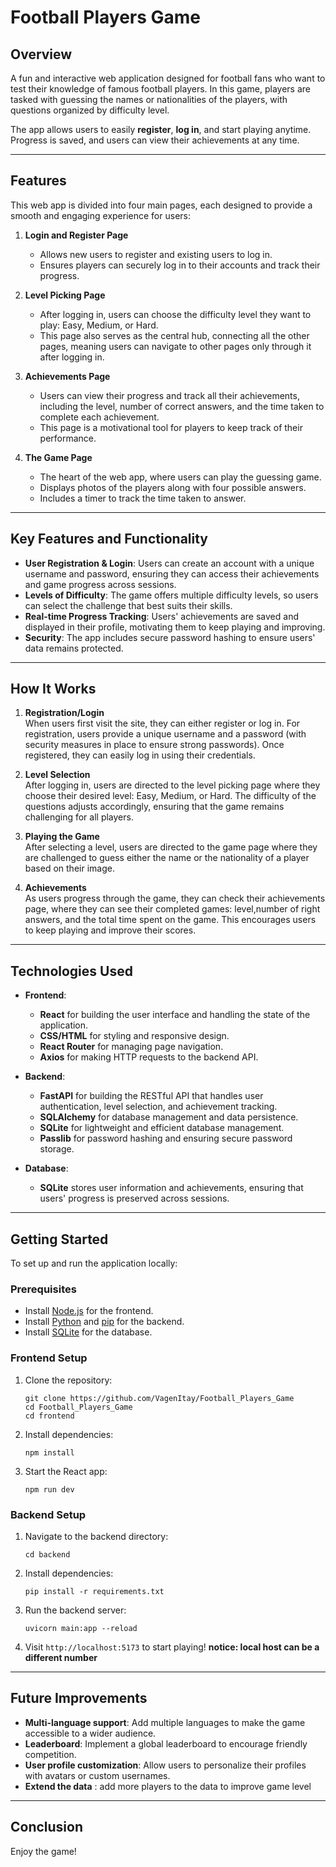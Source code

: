 
# Football Players Game

## Overview
A fun and interactive web application designed for football fans who want to test their knowledge of famous football players. In this game, players are tasked with guessing the names or nationalities of the players, with questions organized by difficulty level. 

The app allows users to easily **register**, **log in**, and start playing anytime. Progress is saved, and users can view their achievements at any time.

---

## Features

This web app is divided into four main pages, each designed to provide a smooth and engaging experience for users:

1. **Login and Register Page**  
   - Allows new users to register and existing users to log in.
   - Ensures players can securely log in to their accounts and track their progress.

2. **Level Picking Page**  
   - After logging in, users can choose the difficulty level they want to play: Easy, Medium, or Hard.
   - This page also serves as the central hub, connecting all the other pages, meaning users can navigate to other pages only through it after logging in.

3. **Achievements Page**  
   - Users can view their progress and track all their achievements, including the level, number of correct answers, and the time taken to complete each achievement.
   - This page is a motivational tool for players to keep track of their performance.

4. **The Game Page**  
   - The heart of the web app, where users can play the guessing game.
   - Displays photos of the players along with four possible answers.
   - Includes a timer to track the time taken to answer.

---

## Key Features and Functionality

- **User Registration & Login**: Users can create an account with a unique username and password, ensuring they can access their achievements and game progress across sessions.
- **Levels of Difficulty**: The game offers multiple difficulty levels, so users can select the challenge that best suits their skills.
- **Real-time Progress Tracking**: Users' achievements are saved and displayed in their profile, motivating them to keep playing and improving.
- **Security**: The app includes secure password hashing to ensure users' data remains protected.

---

## How It Works

1. **Registration/Login**  
   When users first visit the site, they can either register or log in. For registration, users provide a unique username and a password (with security measures in place to ensure strong passwords). Once registered, they can easily log in using their credentials.

2. **Level Selection**  
   After logging in, users are directed to the level picking page where they choose their desired level: Easy, Medium, or Hard. The difficulty of the questions adjusts accordingly, ensuring that the game remains challenging for all players.

3. **Playing the Game**  
   After selecting a level, users are directed to the game page where they are challenged to guess either the name or the nationality of a player based on their image.

4. **Achievements**  
   As users progress through the game, they can check their achievements page, where they can see their completed games: level,number of right answers, and the total time spent on the game. This encourages users to keep playing and improve their scores.

---

## Technologies Used

- **Frontend**:  
   - **React** for building the user interface and handling the state of the application.
   - **CSS/HTML** for styling and responsive design.
   - **React Router** for managing page navigation.
   - **Axios** for making HTTP requests to the backend API.

- **Backend**:  
   - **FastAPI** for building the RESTful API that handles user authentication, level selection, and achievement tracking.
   - **SQLAlchemy** for database management and data persistence.
   - **SQLite** for lightweight and efficient database management.
   - **Passlib** for password hashing and ensuring secure password storage.

- **Database**:  
   - **SQLite** stores user information and achievements, ensuring that users' progress is preserved across sessions.

---

## Getting Started

To set up and run the application locally:

### Prerequisites

- Install [Node.js](https://nodejs.org/) for the frontend.
- Install [Python](https://www.python.org/) and [pip](https://pip.pypa.io/en/stable/) for the backend.
- Install [SQLite](https://www.sqlite.org/) for the database.

### Frontend Setup

1. Clone the repository:
   ```
   git clone https://github.com/VagenItay/Football_Players_Game
   cd Football_Players_Game
   cd frontend
   ```

2. Install dependencies:
   ```
   npm install
   ```

3. Start the React app:
   ```
   npm run dev
   ```

### Backend Setup

1. Navigate to the backend directory:
   ```
   cd backend
   ```

2. Install dependencies:
   ```
   pip install -r requirements.txt
   ```

3. Run the backend server:
   ```
   uvicorn main:app --reload
   ```

4. Visit `http://localhost:5173` to start playing! 
**notice: local host can be a different number**

---

## Future Improvements

- **Multi-language support**: Add multiple languages to make the game accessible to a wider audience.
- **Leaderboard**: Implement a global leaderboard to encourage friendly competition.
- **User profile customization**: Allow users to personalize their profiles with avatars or custom usernames.
- **Extend the data** : add more players to the data to improve game level

---

## Conclusion

Enjoy the game!
